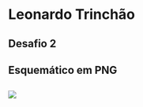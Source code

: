 # Leonardo Trinchão
## Desafio 2

## Esquemático em PNG
## <img src="desafio2/Esquemático-Desafio2.png">